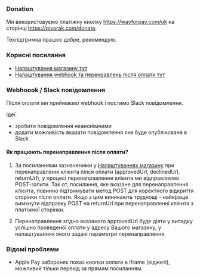 ### Donation

Ми використовуємо платіжну кнопку https://wayforpay.com/uk на сторінці https://pivorak.com/donate.

Техпідтримка працює добре, рекомендую.

### Корисні посилання

- [Налаштування магазину тут](https://m.wayforpay.com/uk/mportal/payed-block-configure/notice-update?id=50029)
- [Налаштування webhook та перенравлень після оплати тут](https://m.wayforpay.com/uk/mportal/payments/button-update?id=708524)

### Webhoook / Slack повідомлення

Після оплати ми приймаємо webhook і постимо Slack повідомлення.

Ідеї:
- зробити повідомлення неанонімними
- додати можливість вказати повідомлення яке буде опубліковане в Slack

#### Як працюють перенаправлення після оплати?

1. За посиланнями зазначеними у [Налаштуваннях магазину](https://m.wayforpay.com/uk/mportal/payed-block-configure/notice-update?id=50029) при перенаправленні клієнта пілся оплати (approvedUrl, declinedUrl, returnUrl), у процесі перенаправлення клієнта ми відправляємо POST-запити. Так от, посилання, яке вказане для перенаправлення клієнта, повинно підтримувати метод POST для коректного відкриття сторінки після оплати. Якщо з цим виникають труднощі - найкраще вимкнути вiдправку POST на returnUrl при перенаправленні клієнта з платіжної сторінки.

2. Перенаправлення згідно вказаного approvedUrl буде діяти у випадку успішно проведеної оплати у адресу Вашого магазину, у налаштуваннях якого задані параметри перенаправлення.

### Відомі проблеми

- Apple Pay забороняє показ кнопки оплати в iframe (віджеті), можливий тільки перехід за прямим посиланням.
